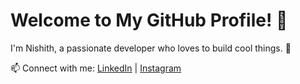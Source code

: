 # Welcome to My GitHub Profile! 👋


I'm Nishith, a passionate developer who loves to build cool things. 🚀



📫 Connect with me: [LinkedIn](https://linkedin.com/in/nishith-dubey-rbd) | [Instagram](https://instagram.com/nishithrbd)
